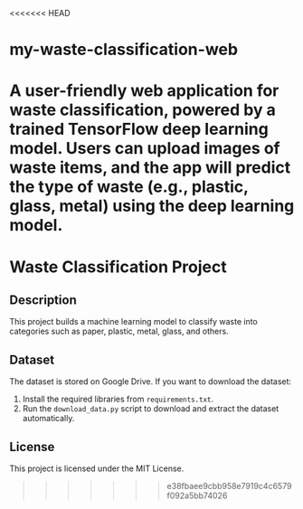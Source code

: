 <<<<<<< HEAD
# my-waste-classification-web
A user-friendly web application for waste classification, powered by a trained TensorFlow deep learning model. Users can upload images of waste items, and the app will predict the type of waste (e.g., plastic, glass, metal) using the deep learning model.
=======
# Waste Classification Project

## Description
This project builds a machine learning model to classify waste into categories such as paper, plastic, metal, glass, and others.

## Dataset
The dataset is stored on Google Drive. If you want to download the dataset:
1. Install the required libraries from `requirements.txt`.
2. Run the `download_data.py` script to download and extract the dataset automatically.

## License
This project is licensed under the MIT License.
>>>>>>> e38fbaee9cbb958e7919c4c6579f092a5bb74026
